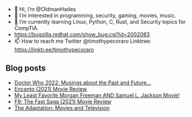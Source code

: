 - 👋 Hi, I’m @OldmanHades
- 👀 I’m interested in programming, security, gaming, movies, music.
- 🌱 I’m currently learning Linux, Python, C, Rust, and Security topics for CompTIA.
- https://bugzilla.redhat.com/show_bug.cgi?id=2002083
- 📫 How to reach me Twitter @timothypecoraro
Linktree: https://linktr.ee/timothypecoraro

## Blog posts
<!-- BLOG-POST-LIST:START -->
- [Doctor Who 2022: Musings about the Past and Future…](https://medium.com/@timothypecoraro/doctor-who-2022-musings-about-the-past-and-future-bd3edc5d16d5?source=rss-5097f5c9b801------2)
- [Encanto &lpar;2021&rpar; Movie Review](https://medium.com/@timothypecoraro/encanto-2021-movie-review-bf3127fa1694?source=rss-5097f5c9b801------2)
- [My Least Favorite Morgan Freeman AND Samuel L. Jackson Movie!](https://medium.com/@timothypecoraro/my-least-favorite-morgan-freeman-and-samuel-l-jackson-movie-ebbb4efa2d4d?source=rss-5097f5c9b801------2)
- [F9: The Fast Saga &lpar;2021&rpar; Movie Review](https://medium.com/@timothypecoraro/f9-the-fast-saga-2021-movie-review-248b0f20b2f6?source=rss-5097f5c9b801------2)
- [The Adaptation: Movies and Television](https://medium.com/@timothypecoraro/the-adaptation-movies-and-television-53dcb29abe5e?source=rss-5097f5c9b801------2)
<!-- BLOG-POST-LIST:END -->
